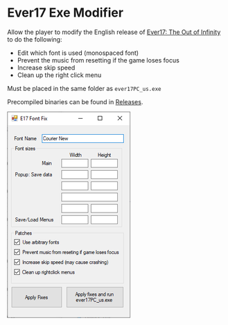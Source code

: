 # Ever17 Exe Modifier

Allow the player to modify the English release of [Ever17: The Out of Infinity](https://vndb.org/v17) to do the following:
- Edit which font is used (monospaced font)
- Prevent the music from resetting if the game loses focus
- Increase skip speed
- Clean up the right click menu

Must be placed in the same folder as `ever17PC_us.exe`

Precompiled binaries can be found in [Releases](https://github.com/arsym-dev/Ever17-Exe-Modifier/releases).

![Main UI](img/main.png)